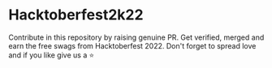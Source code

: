 # Hacktoberfest2k22
Contribute in this repository by raising genuine PR. Get verified, merged and earn the free swags from Hacktoberfest 2022. Don't forget to spread love and if you like give us a ⭐️
